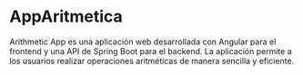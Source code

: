 # AppAritmetica
Arithmetic App es una aplicación web desarrollada con Angular para el frontend y una API de Spring Boot para el backend. La aplicación permite a los usuarios realizar operaciones aritméticas de manera sencilla y eficiente.
